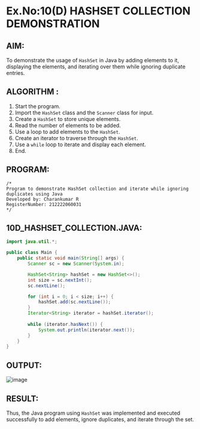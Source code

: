 # Ex.No:10(D) HASHSET COLLECTION DEMONSTRATION

## AIM:
To demonstrate the usage of `HashSet` in Java by adding elements to it, displaying the elements, and iterating over them while ignoring duplicate entries.

## ALGORITHM :
1. Start the program.
2. Import the `HashSet` class and the `Scanner` class for input.
3. Create a `HashSet` to store unique elements.
4. Read the number of elements to be added.
5. Use a loop to add elements to the `HashSet`.
6. Create an iterator to traverse through the `HashSet`.
7. Use a `while` loop to iterate and display each element.
8. End.

## PROGRAM:
```
/*
Program to demonstrate HashSet collection and iterate while ignoring duplicates using Java
Developed by: Charankumar R
RegisterNumber: 212222060031
*/
```

## 10D_HASHSET_COLLECTION.JAVA:
```java
import java.util.*;

public class Main {
    public static void main(String[] args) {
        Scanner sc = new Scanner(System.in);

        HashSet<String> hashSet = new HashSet<>();
        int size = sc.nextInt();
        sc.nextLine();

        for (int i = 0; i < size; i++) {
            hashSet.add(sc.nextLine());
        }
        Iterator<String> iterator = hashSet.iterator();
        
        while (iterator.hasNext()) {
            System.out.println(iterator.next());
        }
    }
}
```

## OUTPUT:
![image](https://github.com/user-attachments/assets/9d9cbd3b-a962-4f7b-8301-801a73f54cf4)


## RESULT:
Thus, the Java program using `HashSet` was implemented and executed successfully to add elements, ignore duplicates, and iterate through the set.

